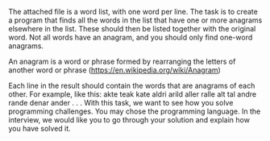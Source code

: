 The attached file is a word list, with one word per line. The task is to create a program that
finds all the words in the list that have one or more anagrams elsewhere in the list. These
should then be listed together with the original word. Not all words have an anagram, and you
should only find one-word anagrams.

An anagram is a word or phrase formed by rearranging the letters of another word or phrase
(https://en.wikipedia.org/wiki/Anagram)

Each line in the result should contain the words that are anagrams of each other. For example,
like this:
akte teak kate
aldri arild
aller ralle
alt tal
andre rande denar ander
.
.
.
With this task, we want to see how you solve programming challenges. You may chose the
programming language. In the interview, we would like you to go through your solution and
explain how you have solved it.